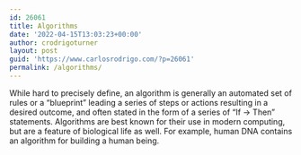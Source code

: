 ```yaml
---
id: 26061
title: Algorithms
date: '2022-04-15T13:03:23+00:00'
author: crodrigoturner
layout: post
guid: 'https://www.carlosrodrigo.com/?p=26061'
permalink: /algorithms/
---
```


While hard to precisely define, an algorithm is generally an automated set of rules or a “blueprint” leading a series of steps or actions resulting in a desired outcome, and often stated in the form of a series of “If → Then” statements. Algorithms are best known for their use in modern computing, but are a feature of biological life as well. For example, human DNA contains an algorithm for building a human being.